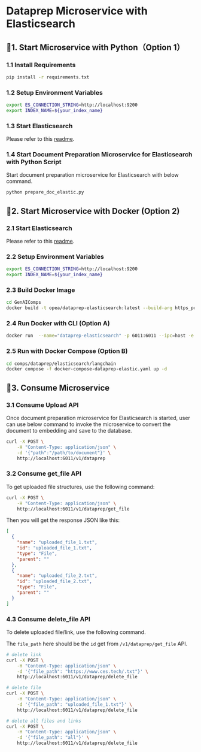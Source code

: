 # Dataprep Microservice with Elasticsearch

## 🚀1. Start Microservice with Python（Option 1）

### 1.1 Install Requirements

```bash
pip install -r requirements.txt
```

### 1.2 Setup Environment Variables

```bash
export ES_CONNECTION_STRING=http://localhost:9200
export INDEX_NAME=${your_index_name}
```

### 1.3 Start Elasticsearch

Please refer to this [readme](../../../../vectorstores/src/elasticsearch/README.md).

### 1.4 Start Document Preparation Microservice for Elasticsearch with Python Script

Start document preparation microservice for Elasticsearch with below command.

```bash
python prepare_doc_elastic.py
```

## 🚀2. Start Microservice with Docker (Option 2)

### 2.1 Start Elasticsearch

Please refer to this [readme](../../../../vectorstores/src/elasticsearch/README.md).

### 2.2 Setup Environment Variables

```bash
export ES_CONNECTION_STRING=http://localhost:9200
export INDEX_NAME=${your_index_name}
```

### 2.3 Build Docker Image

```bash
cd GenAIComps
docker build -t opea/dataprep-elasticsearch:latest --build-arg https_proxy=$https_proxy --build-arg http_proxy=$http_proxy -f comps/dataprep/elasticsearch/langchain/Dockerfile .
```

### 2.4 Run Docker with CLI (Option A)

```bash
docker run  --name="dataprep-elasticsearch" -p 6011:6011 --ipc=host -e http_proxy=$http_proxy -e https_proxy=$https_proxy -e ES_CONNECTION_STRING=$ES_CONNECTION_STRING  -e INDEX_NAME=$INDEX_NAME -e TEI_ENDPOINT=$TEI_ENDPOINT opea/dataprep-elastic:latest
```

### 2.5 Run with Docker Compose (Option B)

```bash
cd comps/dataprep/elasticsearch/langchain
docker compose -f docker-compose-dataprep-elastic.yaml up -d
```

## 🚀3. Consume Microservice

### 3.1 Consume Upload API

Once document preparation microservice for Elasticsearch is started, user can use below command to invoke the
microservice to convert the document to embedding and save to the database.

```bash
curl -X POST \
    -H "Content-Type: application/json" \
    -d '{"path":"/path/to/document"}' \
    http://localhost:6011/v1/dataprep
```

### 3.2 Consume get_file API

To get uploaded file structures, use the following command:

```bash
curl -X POST \
    -H "Content-Type: application/json" \
    http://localhost:6011/v1/dataprep/get_file
```

Then you will get the response JSON like this:

```json
[
  {
    "name": "uploaded_file_1.txt",
    "id": "uploaded_file_1.txt",
    "type": "File",
    "parent": ""
  },
  {
    "name": "uploaded_file_2.txt",
    "id": "uploaded_file_2.txt",
    "type": "File",
    "parent": ""
  }
]
```

### 4.3 Consume delete_file API

To delete uploaded file/link, use the following command.

The `file_path` here should be the `id` get from `/v1/dataprep/get_file` API.

```bash
# delete link
curl -X POST \
    -H "Content-Type: application/json" \
    -d '{"file_path": "https://www.ces.tech/.txt"}' \
    http://localhost:6011/v1/dataprep/delete_file

# delete file
curl -X POST \
    -H "Content-Type: application/json" \
    -d '{"file_path": "uploaded_file_1.txt"}' \
    http://localhost:6011/v1/dataprep/delete_file

# delete all files and links
curl -X POST \
    -H "Content-Type: application/json" \
    -d '{"file_path": "all"}' \
    http://localhost:6011/v1/dataprep/delete_file
```

